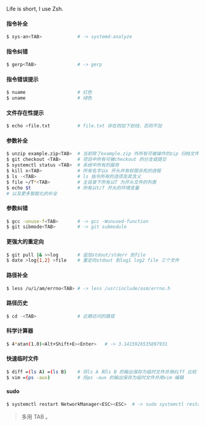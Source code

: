 Life is short, I use Zsh.

#### 指令补全

```sh
$ sys-an<TAB>             # -> systemd-analyze
```

#### 指令纠错

```sh
$ gerp<TAB>               # -> gerp
```

#### 指令错误提示

```sh
$ nuame                   # 红色
$ uname                   # 绿色
```

#### 文件存在性提示

```sh
$ echo >file.txt          # file.txt 存在则加下划线，否则不加
```

#### 参数补全

```sh
$ unzip example.zip<TAB>  # 当前除了example.zip 外所有可被操作的zip 归档文件
$ git checkout <TAB>      # 项目中所有可被checkout 的分支或提交
$ systemctl status <TAB>  # 系统中所有的服务
$ kill x<TAB>             # 所有名字以x 开头并有权限杀死的进程
$ ls -<TAB>               # ls 指令所有的选项及其含义
$ file ~/T*<TAB>          # 主目录下所有以T 为开头文件的列表
$ echo $t                 # 所有以t/T 开头的环境变量
# 以及更多智能化的补全
```

#### 参数纠错

```sh
$ gcc -unuse-f<TAB>       # -> gcc -Wunused-function
$ git sibmode<TAB>        # -> git submodule
```

#### 更强大的重定向

```sh
$ git pull |& >>log       # 追加stdout/stderr 到file
$ date >log{1,2} >file    # 重定向stdout 到log1 log2 file 三个文件
```

#### 路径补全

```sh
$ less /u/i/am/errno<TAB> # -> less /usr/include/asm/errno.h
```

#### 路径历史

```sh
$ cd -<TAB>               # 近期访问的路径
```

#### 科学计算器

```sh
$ 4*atan(1.0)<Alt+Shift+E><Enter>   # -> 3.1415926535897931
```

#### 快速临时文件

```sh
$ diff =(ls A) =(ls B)    # 将ls A 和ls B 的输出保存为临时文件并用diff 比较
$ vim =(ps -aux)          # 将ps -aux 的输出保存为临时文件并用vim 编辑
```

#### sudo

```sh
$ systemctl restart NetworkManager<ESC><ESC>  # -> sudo systemctl restart NetworkManager
```

> 多用 TAB 。
